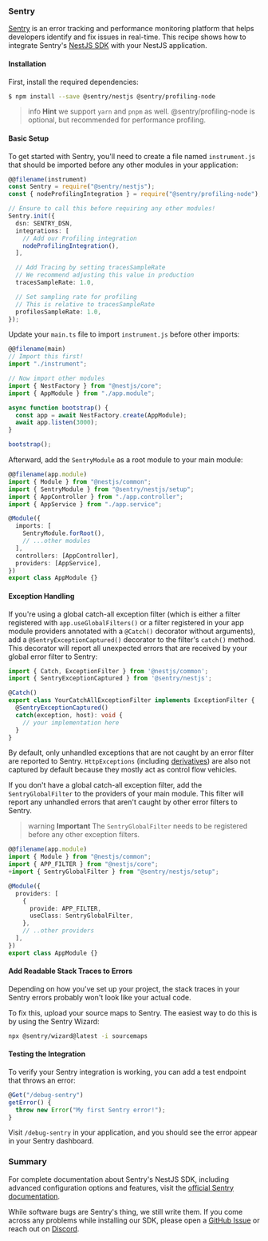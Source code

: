 ### Sentry

[Sentry](https://sentry.io) is an error tracking and performance monitoring platform that helps developers identify and fix issues in real-time. This recipe shows how to integrate Sentry's [NestJS SDK](https://docs.sentry.io/platforms/javascript/guides/nestjs/) with your NestJS application.

#### Installation

First, install the required dependencies:


```bash
$ npm install --save @sentry/nestjs @sentry/profiling-node
```
> info **Hint** we support `yarn` and `pnpm` as well. @sentry/profiling-node is optional, but recommended for performance profiling.


#### Basic Setup

To get started with Sentry, you'll need to create a file named `instrument.js` that should be imported before any other modules in your application:

```typescript
@@filename(instrument)
const Sentry = require("@sentry/nestjs");
const { nodeProfilingIntegration } = require("@sentry/profiling-node");

// Ensure to call this before requiring any other modules!
Sentry.init({
  dsn: SENTRY_DSN,
  integrations: [
    // Add our Profiling integration
    nodeProfilingIntegration(),
  ],

  // Add Tracing by setting tracesSampleRate
  // We recommend adjusting this value in production
  tracesSampleRate: 1.0,

  // Set sampling rate for profiling
  // This is relative to tracesSampleRate
  profilesSampleRate: 1.0,
});


```


Update your `main.ts` file to import `instrument.js` before other imports:


```typescript
@@filename(main)
// Import this first!
import "./instrument";

// Now import other modules
import { NestFactory } from "@nestjs/core";
import { AppModule } from "./app.module";

async function bootstrap() {
  const app = await NestFactory.create(AppModule);
  await app.listen(3000);
}

bootstrap();

```

Afterward, add the `SentryModule` as a root module to your main module:


```typescript {2, 8}
@@filename(app.module)
import { Module } from "@nestjs/common";
import { SentryModule } from "@sentry/nestjs/setup";
import { AppController } from "./app.controller";
import { AppService } from "./app.service";

@Module({
  imports: [
    SentryModule.forRoot(),
    // ...other modules
  ],
  controllers: [AppController],
  providers: [AppService],
})
export class AppModule {}
```

#### Exception Handling

If you're using a global catch-all exception filter (which is either a filter registered with `app.useGlobalFilters()` or a filter registered in your app module providers annotated with a `@Catch()` decorator without arguments), add a `@SentryExceptionCaptured()` decorator to the filter's `catch()` method. This decorator will report all unexpected errors that are received by your global error filter to Sentry:

```typescript {2, 6}
import { Catch, ExceptionFilter } from '@nestjs/common';
import { SentryExceptionCaptured } from '@sentry/nestjs';

@Catch()
export class YourCatchAllExceptionFilter implements ExceptionFilter {
  @SentryExceptionCaptured()
  catch(exception, host): void {
    // your implementation here
  }
}
```

By default, only unhandled exceptions that are not caught by an error filter are reported to Sentry. `HttpExceptions` (including [derivatives](https://docs.nestjs.com/exception-filters#built-in-http-exceptions)) are also not captured by default because they mostly act as control flow vehicles.

If you don't have a global catch-all exception filter, add the `SentryGlobalFilter` to the providers of your main module. This filter will report any unhandled errors that aren't caught by other error filters to Sentry. 

> warning **Important** The `SentryGlobalFilter` needs to be registered before any other exception filters.

```typescript {3, 9}
@@filename(app.module)
import { Module } from "@nestjs/common";
import { APP_FILTER } from "@nestjs/core";
+import { SentryGlobalFilter } from "@sentry/nestjs/setup";

@Module({
  providers: [
    {
      provide: APP_FILTER,
      useClass: SentryGlobalFilter,
    },
    // ..other providers
  ],
})
export class AppModule {}
```

#### Add Readable Stack Traces to Errors

Depending on how you've set up your project, the stack traces in your Sentry errors probably won't look like your actual code.

To fix this, upload your source maps to Sentry. The easiest way to do this is by using the Sentry Wizard:

```bash
npx @sentry/wizard@latest -i sourcemaps
```


#### Testing the Integration

To verify your Sentry integration is working, you can add a test endpoint that throws an error:

```typescript
@Get("/debug-sentry")
getError() {
  throw new Error("My first Sentry error!");
}

```

Visit `/debug-sentry` in your application, and you should see the error appear in your Sentry dashboard.


### Summary

For complete documentation about Sentry's NestJS SDK, including advanced configuration options and features, visit the [official Sentry documentation](https://docs.sentry.io/platforms/javascript/guides/nestjs/).

While software bugs are Sentry's thing, we still write them. If you come across any problems while installing our SDK, please open a [GitHub Issue](https://github.com/getsentry/sentry-javascript/issues) or reach out on [Discord](https://discord.com/invite/sentry).
